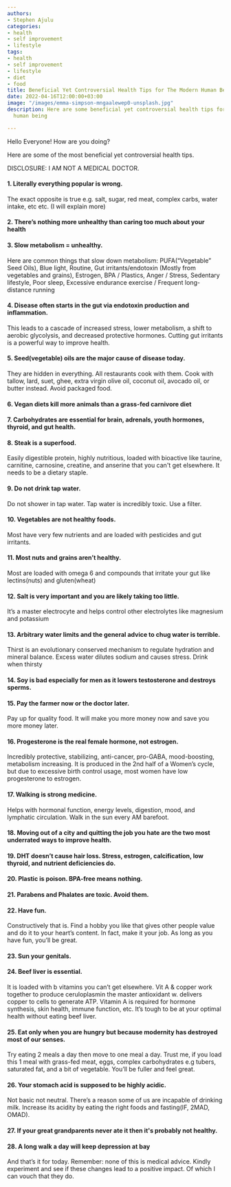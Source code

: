 ```yaml
---
authors:
- Stephen Ajulu
categories:
- health
- self improvement
- lifestyle
tags:
- health
- self improvement
- lifestyle
- diet
- food
title: Beneficial Yet Controversial Health Tips for The Modern Human Being
date: 2022-04-16T12:00:00+03:00
image: "/images/emma-simpson-mngaalewep0-unsplash.jpg"
description: Here are some beneficial yet controversial health tips for the modern
  human being

---
```

Hello Everyone! How are you doing?

Here are some of the most beneficial yet controversial health tips.

DISCLOSURE: I AM NOT A MEDICAL DOCTOR.

#### 1. Literally everything popular is wrong.

The exact opposite is true e.g. salt, sugar, red meat, complex carbs, water intake, etc etc. (I will explain more)

#### 2. There’s nothing more unhealthy than caring too much about your health

#### 3. Slow metabolism = unhealthy.

Here are common things that slow down metabolism: PUFA(“Vegetable” Seed Oils), Blue light, Routine, Gut irritants/endotoxin (Mostly from vegetables and grains), Estrogen, BPA / Plastics, Anger / Stress, Sedentary lifestyle, Poor sleep, Excessive endurance exercise / Frequent long-distance running

#### 4. Disease often starts in the gut via endotoxin production and inflammation.

This leads to a cascade of increased stress, lower metabolism, a shift to aerobic glycolysis, and decreased protective hormones. Cutting gut irritants is a powerful way to improve health.

#### 5. Seed(vegetable) oils are the major cause of disease today.

They are hidden in everything. All restaurants cook with them. Cook with tallow, lard, suet, ghee, extra virgin olive oil, coconut oil, avocado oil, or butter instead. Avoid packaged food.

#### 6. Vegan diets kill more animals than a grass-fed carnivore diet

#### 7. Carbohydrates are essential for brain, adrenals, youth hormones, thyroid, and gut health.

#### 8. Steak is a superfood.

Easily digestible protein, highly nutritious, loaded with bioactive like taurine, carnitine, carnosine, creatine, and anserine that you can't get elsewhere. It needs to be a dietary staple.

#### 9. Do not drink tap water.

Do not shower in tap water. Tap water is incredibly toxic. Use a filter.

#### 10. Vegetables are not healthy foods.

Most have very few nutrients and are loaded with pesticides and gut irritants.

#### 11. Most nuts and grains aren’t healthy.

Most are loaded with omega 6 and compounds that irritate your gut like lectins(nuts) and gluten(wheat)

#### 12. Salt is very important and you are likely taking too little.

It’s a master electrocyte and helps control other electrolytes like magnesium and potassium

#### 13. Arbitrary water limits and the general advice to chug water is terrible.

Thirst is an evolutionary conserved mechanism to regulate hydration and mineral balance. Excess water dilutes sodium and causes stress. Drink when thirsty

#### 14. Soy is bad especially for men as it lowers testosterone and destroys sperms.

#### 15. Pay the farmer now or the doctor later.

Pay up for quality food. It will make you more money now and save you more money later.

#### 16. Progesterone is the real female hormone, not estrogen.

Incredibly protective, stabilizing, anti-cancer, pro-GABA, mood-boosting, metabolism increasing. It is produced in the 2nd half of a Women’s cycle, but due to excessive birth control usage, most women have low progesterone to estrogen.

#### 17. Walking is strong medicine.

Helps with hormonal function, energy levels, digestion, mood, and lymphatic circulation. Walk in the sun every AM barefoot.

#### 18. Moving out of a city and quitting the job you hate are the two most underrated ways to improve health.

#### 19. DHT doesn’t cause hair loss. Stress, estrogen, calcification, low thyroid, and nutrient deficiencies do.

#### 20. Plastic is poison. BPA-free means nothing.

#### 21. Parabens and Phalates are toxic. Avoid them.

#### 22. Have fun.

Constructively that is. Find a hobby you like that gives other people value and do it to your heart’s content. In fact, make it your job. As long as you have fun, you’ll be great.

#### 23. Sun your genitals.

#### 24. Beef liver is essential.

It is loaded with b vitamins you can’t get elsewhere. Vit A & copper work together to produce ceruloplasmin the master antioxidant w. delivers copper to cells to generate ATP. Vitamin A is required for hormone synthesis, skin health, immune function, etc. It’s tough to be at your optimal health without eating beef liver.

#### 25. Eat only when you are hungry but because modernity has destroyed most of our senses.

Try eating 2 meals a day then move to one meal a day. Trust me, if you load this 1 meal with grass-fed meat, eggs, complex carbohydrates e.g tubers, saturated fat, and a bit of vegetable. You’ll be fuller and feel great.

#### 26. Your stomach acid is supposed to be highly acidic.

Not basic not neutral. There’s a reason some of us are incapable of drinking milk. Increase its acidity by eating the right foods and fasting(IF, 2MAD, OMAD).

#### 27. If your great grandparents never ate it then it's probably not healthy.

#### 28. A long walk a day will keep depression at bay

And that’s it for today. Remember: none of this is medical advice. Kindly experiment and see if these changes lead to a positive impact. Of which I can vouch that they do.
